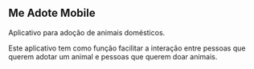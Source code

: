 ## Me Adote Mobile ##

Aplicativo para adoção de animais domésticos.

Este aplicativo tem como função facilitar a interação entre pessoas que querem adotar um animal e pessoas que querem doar animais.
